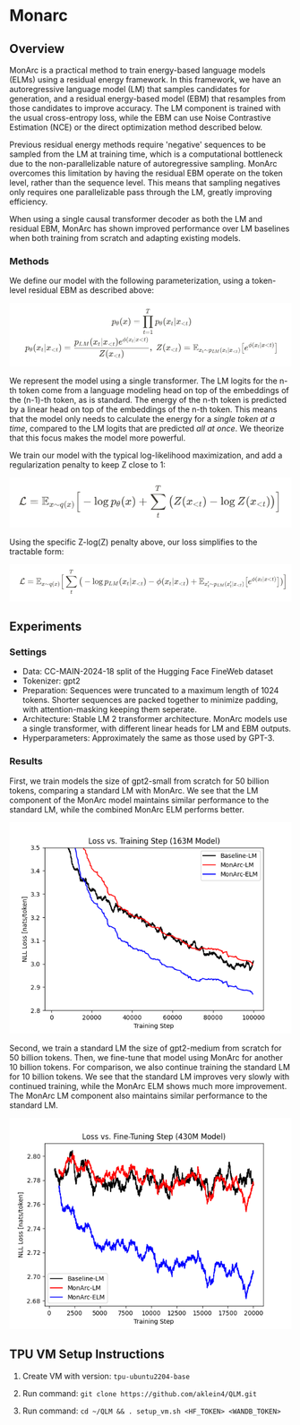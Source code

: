 # Monarc

## Overview

MonArc is a practical method to train energy-based language models (ELMs) using a residual energy framework. In this framework, we have an autoregressive language model (LM) that samples candidates for generation, and a residual energy-based model (EBM) that resamples from those candidates to improve accuracy. The LM component is trained with the usual cross-entropy loss, while the EBM can use Noise Contrastive Estimation (NCE) or the direct optimization method described below.

Previous residual energy methods require 'negative' sequences to be sampled from the LM at training time, which is a computational bottleneck due to the non-parallelizable nature of autoregressive sampling. MonArc overcomes this limitation by having the residual EBM operate on the token level, rather than the sequence level. This means that sampling negatives only requires one parallelizable pass through the LM, greatly improving efficiency.

When using a single causal transformer decoder as both the LM and residual EBM, MonArc has shown improved performance over LM baselines when both training from scratch and adapting existing models.

### Methods
We define our model with the following parameterization, using a token-level residual EBM as described above:

![./figures/parameterization.png](./figures/parameterization.png)

We represent the model using a single transformer. The LM logits for the n-th token come from a language modeling head on top of the embeddings of the (n-1)-th token, as is standard. The energy of the n-th token is predicted by a linear head on top of the embeddings of the n-th token. This means that the model only needs to calculate the energy for a *single token at a time*, compared to the LM logits that are predicted *all at once*. We theorize that this focus makes the model more powerful. 

We train our model with the typical log-likelihood maximization, and add a regularization penalty to keep Z close to 1:

![./figures/loss-definition.png](./figures/loss-definition.png)

Using the specific Z-log(Z) penalty above, our loss simplifies to the tractable form:

![./figures/loss-tractable.png](./figures/loss-tractable.png)

## Experiments

### Settings
 - Data: CC-MAIN-2024-18 split of the Hugging Face FineWeb dataset
 - Tokenizer: gpt2
 - Preparation: Sequences were truncated to a maximum length of 1024 tokens. Shorter sequences are packed together to minimize padding, with attention-masking keeping them seperate.
 - Architecture: Stable LM 2 transformer architecture. MonArc models use a single transformer, with different linear heads for LM and EBM outputs.
 - Hyperparameters: Approximately the same as those used by GPT-3.

### Results

First, we train models the size of gpt2-small from scratch for 50 billion tokens, comparing a standard LM with MonArc. We see that the LM component of the MonArc model maintains similar performance to the standard LM, while the combined MonArc ELM performs better.

![./figures/train-loss-163M.png](./figures/train-loss-163M.png)

Second, we train a standard LM the size of gpt2-medium from scratch for 50 billion tokens. Then, we fine-tune that model using MonArc for another 10 billion tokens. For comparison, we also continue training the standard LM for 10 billion tokens. We see that the standard LM improves very slowly with continued training, while the MonArc ELM shows much more improvement. The MonArc LM component also maintains similar performance to the standard LM.

![./figures/finetune-loss-430M.png](./figures/finetune-loss-430M.png)

## TPU VM Setup Instructions

1. Create VM with version: `tpu-ubuntu2204-base`

2. Run command: `git clone https://github.com/aklein4/QLM.git`

3. Run command: `cd ~/QLM && . setup_vm.sh <HF_TOKEN> <WANDB_TOKEN>`
